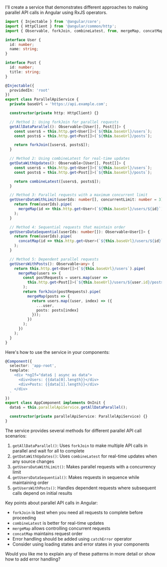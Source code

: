 I'll create a service that demonstrates different approaches to making parallel API calls in Angular using RxJS operators.



```typescript
import { Injectable } from '@angular/core';
import { HttpClient } from '@angular/common/http';
import { Observable, forkJoin, combineLatest, from, mergeMap, concatMap } from 'rxjs';

interface User {
  id: number;
  name: string;
}

interface Post {
  id: number;
  title: string;
}

@Injectable({
  providedIn: 'root'
})
export class ParallelApiService {
  private baseUrl = 'https://api.example.com';

  constructor(private http: HttpClient) {}

  // Method 1: Using forkJoin for parallel requests
  getAllDataParallel(): Observable<[User[], Post[]]> {
    const users$ = this.http.get<User[]>(`${this.baseUrl}/users`);
    const posts$ = this.http.get<Post[]>(`${this.baseUrl}/posts`);

    return forkJoin([users$, posts$]);
  }

  // Method 2: Using combineLatest for real-time updates
  getDataWithUpdates(): Observable<[User[], Post[]]> {
    const users$ = this.http.get<User[]>(`${this.baseUrl}/users`);
    const posts$ = this.http.get<Post[]>(`${this.baseUrl}/posts`);

    return combineLatest([users$, posts$]);
  }

  // Method 3: Parallel requests with a maximum concurrent limit
  getUsersDataWithLimit(userIds: number[], concurrentLimit: number = 3): Observable<User[]> {
    return from(userIds).pipe(
      mergeMap(id => this.http.get<User>(`${this.baseUrl}/users/${id}`), concurrentLimit)
    );
  }

  // Method 4: Sequential requests that maintain order
  getUsersDataSequential(userIds: number[]): Observable<User[]> {
    return from(userIds).pipe(
      concatMap(id => this.http.get<User>(`${this.baseUrl}/users/${id}`))
    );
  }

  // Method 5: Dependent parallel requests
  getUsersWithPosts(): Observable<any> {
    return this.http.get<User[]>(`${this.baseUrl}/users`).pipe(
      mergeMap(users => {
        const postRequests = users.map(user =>
          this.http.get<Post[]>(`${this.baseUrl}/users/${user.id}/posts`)
        );
        return forkJoin(postRequests).pipe(
          mergeMap(posts => {
            return users.map((user, index) => ({
              ...user,
              posts: posts[index]
            }));
          })
        );
      })
    );
  }
}

```

Here's how to use the service in your components:

```typescript
@Component({
  selector: 'app-root',
  template: `
    <div *ngIf="data$ | async as data">
      <div>Users: {{data[0].length}}</div>
      <div>Posts: {{data[1].length}}</div>
    </div>
  `
})
export class AppComponent implements OnInit {
  data$ = this.parallelApiService.getAllDataParallel();

  constructor(private parallelApiService: ParallelApiService) {}
}
```

The service provides several methods for different parallel API call scenarios:

1. `getAllDataParallel()`: Uses `forkJoin` to make multiple API calls in parallel and wait for all to complete
2. `getDataWithUpdates()`: Uses `combineLatest` for real-time updates when any source changes
3. `getUsersDataWithLimit()`: Makes parallel requests with a concurrency limit
4. `getUsersDataSequential()`: Makes requests in sequence while maintaining order
5. `getUsersWithPosts()`: Handles dependent requests where subsequent calls depend on initial results

Key points about parallel API calls in Angular:

- `forkJoin` is best when you need all requests to complete before proceeding
- `combineLatest` is better for real-time updates
- `mergeMap` allows controlling concurrent requests
- `concatMap` maintains request order
- Error handling should be added using `catchError` operator
- Consider using loading states and error states in your components

Would you like me to explain any of these patterns in more detail or show how to add error handling?
